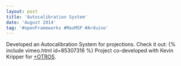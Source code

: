 ```yaml
---
layout: post
title: 'Autocalibration System'
date: 'August 2014'
tag: '#openFrameworks #MaxMSP #Arduino'
---
```

Developed an Autocalibration System for projections. Check it out:
{% include vimeo.html id=85307316 %}
Project co-developed with Kevin Kripper for [+OTROS](http://masotros.com/).